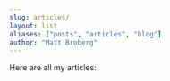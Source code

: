 ```yaml
---
slug: articles/
layout: list
aliases: ["posts", "articles", "blog"]
author: "Matt Broberg"
---
```


Here are all my articles:

